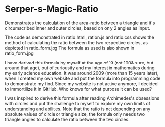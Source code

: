 # Serper-s-Magic-Ratio
Demonstrates the calculation of the area-ratio between a triangle and it's circumscribed inner and outer circles, based on only 2 angles as input.

The code as demonstrated in ratio.html, ration.js and ratio.css shows the method of calculating the ratio between the two respective circles, as depicted in ratio_form.jpg
The formula as used is also shown in ratio_form.jpg

I have derived this formula by myself at the age of 19 (not 100& sure, but around that age), out of curiousity and my interest in mathematics during my early science education. It was around 2009 (more than 15 years later), when I created my own website and put the formula into programming code to demonstrate my find. Since my website is not active anymore, I decided to immortilize it in GitHub. Who knows for what purpose it can be used?

I was inspired to derive this formula after reading Archimedes's obsessions with circles and put the challenge to myself to explore my own limits of understanding and abilities. Note that the ratio is not depending on any absolute values of circle or triangle size, the formula only needs two triangle angles to calculate the ratio between the two circles.
